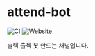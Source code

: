 # attend-bot

![CI](https://github.com/dl4ab/attend-bot/workflows/CI/badge.svg)
![Website](https://img.shields.io/website?down_message=bot%20is%20offline&up_message=bot%20is%20online&url=https%3A%2F%2Fslackattend.herokuapp.com%2Fhealthcheck)

슬랙 출첵 봇 만드는 채널입니다.
